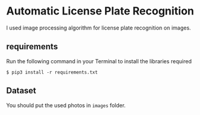 # Automatic License Plate Recognition
I used image processing algorithm for license plate recognition on images.

## requirements
Run the following command in your Terminal to install the libraries required
```
$ pip3 install -r requirements.txt
```

## Dataset
You should put the used photos in <code>images</code> folder.
